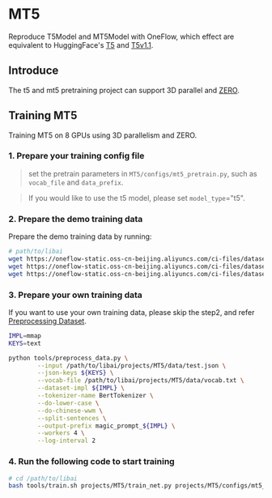 # MT5

Reproduce T5Model and MT5Model with OneFlow, which effect are equivalent to HuggingFace's [T5](https://huggingface.co/docs/transformers/v4.19.4/en/model_doc/t5#overview) and [T5v1.1](https://github.com/google-research/text-to-text-transfer-transformer/blob/main/released_checkpoints.md#t511).

## Introduce
The t5 and mt5 pretraining project can support 3D parallel and [ZERO](https://arxiv.org/abs/2202.10435).

## Training MT5
Training MT5 on 8 GPUs using 3D parallelism and ZERO.

### 1. Prepare your training config file

> set the pretrain parameters in `MT5/configs/mt5_pretrain.py`, such as `vocab_file` and `data_prefix`.

> If you would like to use the t5 model, please set `model_type`="t5".

### 2. Prepare the demo training data

Prepare the demo training data by running:
```bash
# path/to/libai
wget https://oneflow-static.oss-cn-beijing.aliyuncs.com/ci-files/dataset/libai/bert_dataset/bert-base-chinese-vocab.txt -P ./data_test/bert_data/
wget https://oneflow-static.oss-cn-beijing.aliyuncs.com/ci-files/dataset/libai/bert_dataset/loss_compara_content_sentence.bin -P ./data_test/bert_data/
wget https://oneflow-static.oss-cn-beijing.aliyuncs.com/ci-files/dataset/libai/bert_dataset/loss_compara_content_sentence.idx -P ./data_test/bert_data/
```

### 3. Prepare your own training data

If you want to use your own training data, please skip the step2, and refer [Preprocessing Dataset](https://libai.readthedocs.io/en/latest/tutorials/basics/Preprocessing_Dataset.html#).

```bash
IMPL=mmap
KEYS=text

python tools/preprocess_data.py \
        --input /path/to/libai/projects/MT5/data/test.json \
        --json-keys ${KEYS} \
        --vocab-file /path/to/libai/projects/MT5/data/vocab.txt \
        --dataset-impl ${IMPL} \
        --tokenizer-name BertTokenizer \
        --do-lower-case \
        --do-chinese-wwm \
        --split-sentences \
        --output-prefix magic_prompt_${IMPL} \
        --workers 4 \
        --log-interval 2

```

### 4. Run the following code to start training
```bash
# cd /path/to/libai
bash tools/train.sh projects/MT5/train_net.py projects/MT5/configs/mt5_pretrain.py 8
```
